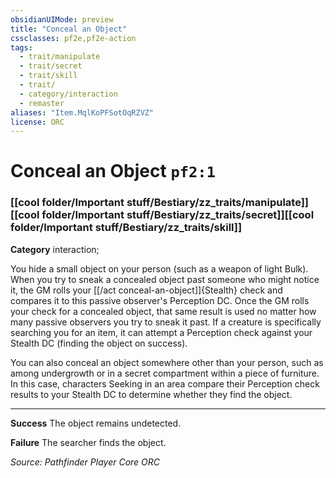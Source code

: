 ```yaml
---
obsidianUIMode: preview
title: "Conceal an Object"
cssclasses: pf2e,pf2e-action
tags:
  - trait/manipulate
  - trait/secret
  - trait/skill
  - trait/
  - category/interaction
  - remaster
aliases: "Item.MqlKoPFSotOqRZVZ"
license: ORC
---
```

# Conceal an Object `pf2:1`

### [[cool folder/Important stuff/Bestiary/zz_traits/manipulate]][[cool folder/Important stuff/Bestiary/zz_traits/secret]][[cool folder/Important stuff/Bestiary/zz_traits/skill]]

**Category** interaction; 




You hide a small object on your person (such as a weapon of light Bulk). When you try to sneak a concealed object past someone who might notice it, the GM rolls your [[/act conceal-an-object]]{Stealth} check and compares it to this passive observer's Perception DC. Once the GM rolls your check for a concealed object, that same result is used no matter how many passive observers you try to sneak it past. If a creature is specifically searching you for an item, it can attempt a Perception check against your Stealth DC (finding the object on success).

You can also conceal an object somewhere other than your person, such as among undergrowth or in a secret compartment within a piece of furniture. In this case, characters Seeking in an area compare their Perception check results to your Stealth DC to determine whether they find the object.

* * *

**Success** The object remains undetected.

**Failure** The searcher finds the object.

*Source: Pathfinder Player Core*
*ORC*
